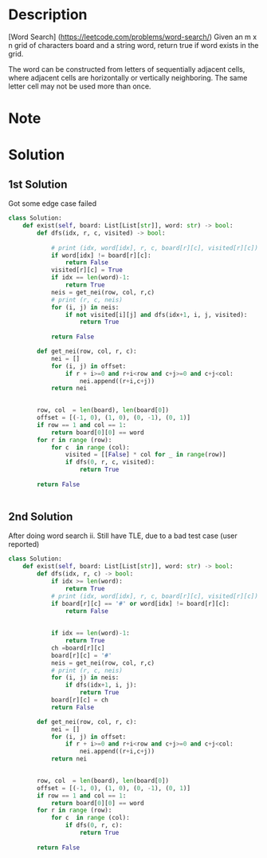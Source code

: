 # Description
[Word Search] (https://leetcode.com/problems/word-search/)
Given an m x n grid of characters board and a string word, return true if word exists in the grid.

The word can be constructed from letters of sequentially adjacent cells, where adjacent cells are horizontally or vertically neighboring. The same letter cell may not be used more than once.

# Note

# Solution 
## 1st Solution
Got some edge case failed
```python
class Solution:
    def exist(self, board: List[List[str]], word: str) -> bool:
        def dfs(idx, r, c, visited) -> bool:
                 
            # print (idx, word[idx], r, c, board[r][c], visited[r][c])
            if word[idx] != board[r][c]:
                return False
            visited[r][c] = True
            if idx == len(word)-1:
                return True
            neis = get_nei(row, col, r,c)
            # print (r, c, neis)
            for (i, j) in neis: 
                if not visited[i][j] and dfs(idx+1, i, j, visited):
                    return True
            
            return False

        def get_nei(row, col, r, c):
            nei = []
            for (i, j) in offset: 
                if r + i>=0 and r+i<row and c+j>=0 and c+j<col:
                    nei.append((r+i,c+j))
            return nei
        

        row, col  = len(board), len(board[0])
        offset = [(-1, 0), (1, 0), (0, -1), (0, 1)]
        if row == 1 and col == 1: 
            return board[0][0] == word
        for r in range (row):
            for c  in range (col):
                visited = [[False] * col for _ in range(row)]
                if dfs(0, r, c, visited):
                    return True 
        
        return False 
                
```
## 2nd Solution
After doing word search ii. Still have TLE, due to a bad test case (user reported)
```python
class Solution:
    def exist(self, board: List[List[str]], word: str) -> bool:
        def dfs(idx, r, c) -> bool:
            if idx >= len(word):
                return True    
            # print (idx, word[idx], r, c, board[r][c], visited[r][c])
            if board[r][c] == '#' or word[idx] != board[r][c]:
                return False
            
           
            if idx == len(word)-1:
                return True
            ch =board[r][c]
            board[r][c] = '#'
            neis = get_nei(row, col, r,c)
            # print (r, c, neis)
            for (i, j) in neis: 
                if dfs(idx+1, i, j):
                    return True
            board[r][c] = ch
            return False

        def get_nei(row, col, r, c):
            nei = []
            for (i, j) in offset: 
                if r + i>=0 and r+i<row and c+j>=0 and c+j<col:
                    nei.append((r+i,c+j))
            return nei
        

        row, col  = len(board), len(board[0])
        offset = [(-1, 0), (1, 0), (0, -1), (0, 1)]
        if row == 1 and col == 1: 
            return board[0][0] == word
        for r in range (row):
            for c  in range (col):
                if dfs(0, r, c):
                    return True 
        
        return False 

```
